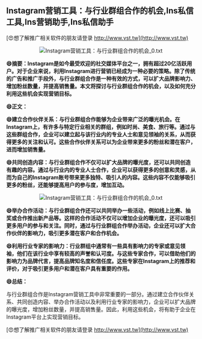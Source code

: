 ## **Instagram营销工具：与行业群组合作的机会,Ins私信工具,Ins营销助手,Ins私信助手**

[😍想了解推广相关软件的朋友请登录 http://www.vst.tw](http://www.vst.tw)

 <center><img src="https://vst.tw/MP4/tuiguang/png/3.png" alt="Instagram营销工具：与行业群组合作的机会_0.txt"></center>

**😄摘要：Instagram是如今最受欢迎的社交媒体平台之一，拥有超过20亿活跃用户。对于企业来说，利用Instagram进行营销已经成为一种必要的策略。除了传统的广告和推广手段外，与行业群组合作是一种有效的方式，可以扩大品牌影响力、增加粉丝数量，并提高销售量。本文将探讨与行业群组合作的机会，以及如何充分利用这些机会实现营销目标。**

**😄正文：**

**😄建立合作伙伴关系：与行业群组合作能够为企业带来广泛的曝光机会。在Instagram上，有许多与特定行业相关的群组，例如时尚、美食、旅行等。通过与这些群组合作，企业可以建立起与该行业内的专业人士和意见领袖的关系，从而获得更多的关注和认可。这些合作伙伴关系可以为企业带来更多的粉丝和潜在客户，进而增加销售量。**

**😄共同创造内容：与行业群组合作不仅可以扩大品牌的曝光度，还可以共同创造有趣的内容。通过与行业内的专业人士合作，企业可以获得更多的创意和灵感，从而为自己的Instagram账号带来更多独特、吸引人的内容。这些内容不仅能够吸引更多的粉丝，还能够提高用户的参与度，增加互动。**

 <center><img src="https://vst.tw/MP4/tuiguang/png/3.png" alt="Instagram营销工具：与行业群组合作的机会_0.txt"></center>

**😄举办合作活动：与行业群组合作还可以共同举办一些活动，例如线上比赛、抽奖或合作推出新产品等。这样的合作活动不仅可以增加企业的曝光度，还可以吸引更多用户的参与和关注。同时，通过与行业群组合作举办活动，企业还可以扩大合作伙伴的影响力，吸引更多潜在客户和合作机会。**

**😄利用行业专家的影响力：行业群组中通常有一些具有影响力的专家或意见领袖，他们在该行业中享有较高的声誉和认可度。与这些专家合作，可以借助他们的影响力为品牌代言，提高品牌知名度和信任度。这些专家在Instagram上的推荐和评价，对于吸引更多用户和潜在客户具有重要的作用。**

**😄总结：**

与行业群组合作是Instagram营销工具中非常重要的一部分。通过建立合作伙伴关系、共同创造内容、举办合作活动以及利用行业专家的影响力，企业可以扩大品牌的曝光度，增加粉丝数量，并提高销售量。因此，利用这些机会，将有助于企业在Instagram平台上实现营销目标。

[😍想了解推广相关软件的朋友请登录 http://www.vst.tw](http://www.vst.tw)



